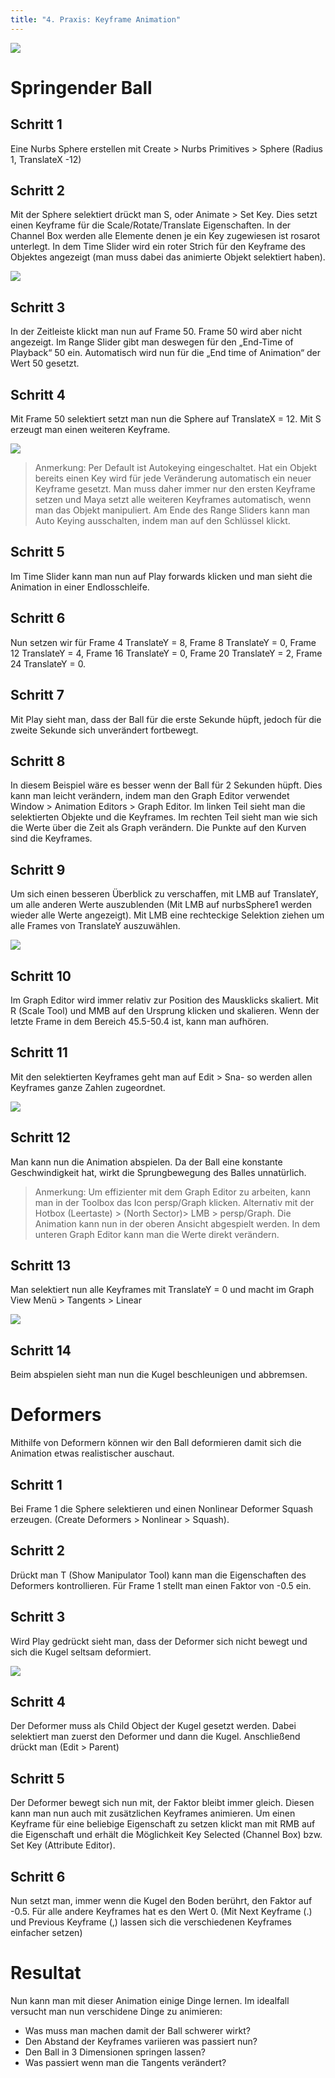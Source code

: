 ```yaml
---
title: "4. Praxis: Keyframe Animation"
---
```


![](../../../assets/08_animation/images/keyframe/title.png)

# Springender Ball

## Schritt 1

Eine Nurbs Sphere erstellen mit Create > Nurbs Primitives > Sphere (Radius 1, TranslateX -12)

## Schritt 2

Mit der Sphere selektiert drückt man S, oder Animate > Set Key. Dies setzt einen Keyframe für die Scale/Rotate/Translate Eigenschaften. In der Channel Box werden alle Elemente denen je ein Key zugewiesen ist rosarot unterlegt. In dem Time Slider wird ein roter Strich für den Keyframe des Objektes angezeigt (man muss dabei das animierte Objekt selektiert haben).

![](../../../assets/08_animation/images/keyframe/Timeline_Keyframe.png)

## Schritt 3

In der Zeitleiste klickt man nun auf Frame 50. Frame 50 wird aber nicht angezeigt. Im Range Slider gibt man deswegen für den „End-Time of Playback“ 50 ein. Automatisch wird nun für die „End time of Animation“ der Wert 50 gesetzt.

## Schritt 4

Mit Frame 50 selektiert setzt man nun die Sphere auf TranslateX = 12. Mit S erzeugt man einen weiteren Keyframe.

![](../../../assets/08_animation/images/keyframe/PlaybackRange_Value50.png)

> Anmerkung: Per Default ist Autokeying eingeschaltet. Hat ein Objekt bereits einen Key wird für jede Veränderung automatisch ein neuer Keyframe gesetzt. Man muss daher immer nur den ersten Keyframe setzen und Maya setzt alle weiteren Keyframes automatisch, wenn man das Objekt manipuliert. Am Ende des Range Sliders kann man Auto Keying ausschalten, indem man auf den Schlüssel klickt.

## Schritt 5

Im Time Slider kann man nun auf Play forwards klicken und man sieht die Animation in einer Endlosschleife.

## Schritt 6

Nun setzen wir für Frame 4 TranslateY = 8, Frame 8 TranslateY = 0, Frame 12 TranslateY = 4, Frame 16 TranslateY = 0, Frame 20 TranslateY = 2, Frame 24 TranslateY = 0.

## Schritt 7

Mit Play sieht man, dass der Ball für die erste Sekunde hüpft, jedoch für die zweite Sekunde sich unverändert fortbewegt.

## Schritt 8

In diesem Beispiel wäre es besser wenn der Ball für 2 Sekunden hüpft. Dies kann man leicht verändern, indem man den Graph Editor verwendet Window > Animation Editors > Graph Editor. Im linken Teil sieht man die selektierten Objekte und die Keyframes. Im rechten Teil sieht man wie sich die Werte über die Zeit als Graph verändern. Die Punkte auf den Kurven sind die Keyframes.

## Schritt 9

Um sich einen besseren Überblick zu verschaffen, mit LMB auf TranslateY, um alle anderen Werte auszublenden (Mit LMB auf nurbsSphere1 werden wieder alle Werte angezeigt). Mit LMB eine rechteckige Selektion ziehen um alle Frames von TranslateY auszuwählen.

![](../../../assets/08_animation/images/keyframe/graphEditorInitial.png)

## Schritt 10

Im Graph Editor wird immer relativ zur Position des Mausklicks skaliert. Mit R (Scale Tool) und MMB auf den Ursprung klicken und skalieren. Wenn der letzte Frame in dem Bereich 45.5-50.4 ist, kann man aufhören.

## Schritt 11

Mit den selektierten Keyframes geht man auf Edit > Sna- so werden allen Keyframes ganze Zahlen zugeordnet.

![](../../../assets/08_animation/images/keyframe/graphEditorScaled.png)

## Schritt 12

Man kann nun die Animation abspielen. Da der Ball eine konstante Geschwindigkeit hat, wirkt die Sprungbewegung des Balles unnatürlich.

> Anmerkung: Um effizienter mit dem Graph Editor zu arbeiten, kann man in der Toolbox das Icon persp/Graph klicken. Alternativ mit der Hotbox (Leertaste) > (North Sector)> LMB > persp/Graph. Die Animation kann nun in der oberen Ansicht abgespielt werden. In dem unteren Graph Editor kann man die Werte direkt verändern.

## Schritt 13

Man selektiert nun alle Keyframes mit TranslateY = 0 und macht im Graph View Menü > Tangents > Linear

![](../../../assets/08_animation/images/keyframe/graphEditorTangents.png)

## Schritt 14

Beim abspielen sieht man nun die Kugel beschleunigen und abbremsen.

# Deformers

Mithilfe von Deformern können wir den Ball deformieren damit sich die Animation etwas realistischer auschaut.

## Schritt 1

Bei Frame 1 die Sphere selektieren und einen Nonlinear Deformer Squash erzeugen. (Create Deformers > Nonlinear > Squash).

## Schritt 2

Drückt man T (Show Manipulator Tool) kann man die Eigenschaften des Deformers kontrollieren. Für Frame 1 stellt man einen Faktor von -0.5 ein.

## Schritt 3

Wird Play gedrückt sieht man, dass der Deformer sich nicht bewegt und sich die Kugel seltsam deformiert.

![](../../../assets/08_animation/images/keyframe/Squash.png)

## Schritt 4

Der Deformer muss als Child Object der Kugel gesetzt werden. Dabei selektiert man zuerst den Deformer und dann die Kugel. Anschließend drückt man (Edit > Parent)

## Schritt 5

Der Deformer bewegt sich nun mit, der Faktor bleibt immer gleich. Diesen kann man nun auch mit zusätzlichen Keyframes animieren. Um einen Keyframe für eine beliebige Eigenschaft zu setzen klickt man mit RMB auf die Eigenschaft und erhält die Möglichkeit Key Selected (Channel Box) bzw. Set Key (Attribute Editor).

## Schritt 6

Nun setzt man, immer wenn die Kugel den Boden berührt, den Faktor auf -0.5. Für alle andere Keyframes hat es den Wert 0. (Mit Next Keyframe (.) und Previous Keyframe (,) lassen sich die verschiedenen Keyframes einfacher setzen)

# Resultat

Nun kann man mit dieser Animation einige Dinge lernen. Im idealfall versucht man nun verschidene Dinge zu animieren:

- Was muss man machen damit der Ball schwerer wirkt?
- Den Abstand der Keyframes variieren was passiert nun?
- Den Ball in 3 Dimensionen springen lassen?
- Was passiert wenn man die Tangents verändert?
